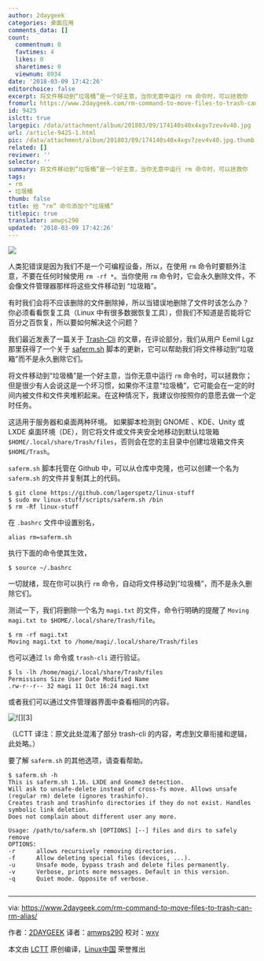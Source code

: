 ```yaml
---
author: 2daygeek
categories: 桌面应用
comments_data: []
count:
  commentnum: 0
  favtimes: 4
  likes: 0
  sharetimes: 0
  viewnum: 8934
date: '2018-03-09 17:42:26'
editorchoice: false
excerpt: 将文件移动到“垃圾桶”是一个好主意，当你无意中运行 rm 命令时，可以拯救你
fromurl: https://www.2daygeek.com/rm-command-to-move-files-to-trash-can-rm-alias/
id: 9425
islctt: true
largepic: /data/attachment/album/201803/09/174140s40x4xgv7zev4v40.jpg
url: /article-9425-1.html
pic: /data/attachment/album/201803/09/174140s40x4xgv7zev4v40.jpg.thumb.jpg
related: []
reviewer: ''
selector: ''
summary: 将文件移动到“垃圾桶”是一个好主意，当你无意中运行 rm 命令时，可以拯救你
tags:
- rm
- 垃圾桶
thumb: false
title: 给 “rm” 命令添加个“垃圾桶”
titlepic: true
translator: amwps290
updated: '2018-03-09 17:42:26'
---
```


![](/data/attachment/album/201803/09/174140s40x4xgv7zev4v40.jpg)


人类犯错误是因为我们不是一个可编程设备，所以，在使用 `rm` 命令时要额外注意，不要在任何时候使用 `rm -rf *`。当你使用 `rm` 命令时，它会永久删除文件，不会像文件管理器那样将这些文件移动到 “垃圾箱”。


有时我们会将不应该删除的文件删除掉，所以当错误地删除了文件时该怎么办？ 你必须看看恢复工具（Linux 中有很多数据恢复工具），但我们不知道是否能将它百分之百恢复，所以要如何解决这个问题？


我们最近发表了一篇关于 [Trash-Cli](https://www.2daygeek.com/trash-cli-command-line-trashcan-linux-system/) 的文章，在评论部分，我们从用户 Eemil Lgz 那里获得了一个关于 [saferm.sh](https://github.com/lagerspetz/linux-stuff/blob/master/scripts/saferm.sh) 脚本的更新，它可以帮助我们将文件移动到“垃圾箱”而不是永久删除它们。


将文件移动到“垃圾桶”是一个好主意，当你无意中运行 `rm` 命令时，可以拯救你；但是很少有人会说这是一个坏习惯，如果你不注意“垃圾桶”，它可能会在一定的时间内被文件和文件夹堆积起来。在这种情况下，我建议你按照你的意愿去做一个定时任务。


这适用于服务器和桌面两种环境。 如果脚本检测到 GNOME 、KDE、Unity 或 LXDE 桌面环境（DE），则它将文件或文件夹安全地移动到默认垃圾箱 `$HOME/.local/share/Trash/files`，否则会在您的主目录中创建垃圾箱文件夹 `$HOME/Trash`。


`saferm.sh` 脚本托管在 Github 中，可以从仓库中克隆，也可以创建一个名为 `saferm.sh` 的文件并复制其上的代码。



```
$ git clone https://github.com/lagerspetz/linux-stuff
$ sudo mv linux-stuff/scripts/saferm.sh /bin
$ rm -Rf linux-stuff

```

在 `.bashrc` 文件中设置别名，



```
alias rm=saferm.sh

```

执行下面的命令使其生效，



```
$ source ~/.bashrc

```

一切就绪，现在你可以执行 `rm` 命令，自动将文件移动到”垃圾桶”，而不是永久删除它们。


测试一下，我们将删除一个名为 `magi.txt` 的文件，命令行明确的提醒了 `Moving magi.txt to $HOME/.local/share/Trash/file`。



```
$ rm -rf magi.txt
Moving magi.txt to /home/magi/.local/share/Trash/files

```

也可以通过 `ls` 命令或 `trash-cli` 进行验证。



```
$ ls -lh /home/magi/.local/share/Trash/files
Permissions Size User Date Modified Name
.rw-r--r-- 32 magi 11 Oct 16:24 magi.txt    

```

或者我们可以通过文件管理器界面中查看相同的内容。


![![][3]](/data/attachment/album/201803/09/174228rxpmllt2pxc9h6hh.png)


（LCTT 译注：原文此处混淆了部分 trash-cli 的内容，考虑到文章衔接和逻辑，此处略。）


要了解 `saferm.sh` 的其他选项，请查看帮助。



```
$ saferm.sh -h
This is saferm.sh 1.16. LXDE and Gnome3 detection.
Will ask to unsafe-delete instead of cross-fs move. Allows unsafe (regular rm) delete (ignores trashinfo).
Creates trash and trashinfo directories if they do not exist. Handles symbolic link deletion.
Does not complain about different user any more.

Usage: /path/to/saferm.sh [OPTIONS] [--] files and dirs to safely remove
OPTIONS:
-r      allows recursively removing directories.
-f      Allow deleting special files (devices, ...).
-u      Unsafe mode, bypass trash and delete files permanently.
-v      Verbose, prints more messages. Default in this version.
-q      Quiet mode. Opposite of verbose.


```



---


via: <https://www.2daygeek.com/rm-command-to-move-files-to-trash-can-rm-alias/>


作者：[2DAYGEEK](https://www.2daygeek.com/author/2daygeek/) 译者：[amwps290](https://github.com/amwps290) 校对：[wxy](https://github.com/wxy)


本文由 [LCTT](https://github.com/LCTT/TranslateProject) 原创编译，[Linux中国](https://linux.cn/) 荣誉推出